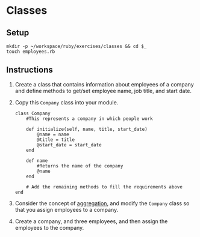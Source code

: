 # Classes

## Setup

```
mkdir -p ~/workspace/ruby/exercises/classes && cd $_
touch employees.rb
```

## Instructions

1. Create a class that contains information about employees of a company and define methods to get/set employee name, job title, and start date.

2. Copy this `Company` class into your module.

    ```
    class Company
        #This represents a company in which people work

        def initialize(self, name, title, start_date)
            @name = name
            @title = title
            @start_date = start_date
        end

        def name
            #Returns the name of the company
            @name
        end

        # Add the remaining methods to fill the requirements above
    end
    ```

3. Consider the concept of [aggregation](https://github.com/nashville-software-school/bangazon-ltd/blob/master/orientation/FND_14_INHERIT_COMPOSE_AGGREGATE.md), and modify the `Company` class so that you assign employees to a company.
4. Create a company, and three employees, and then assign the employees to the company.
